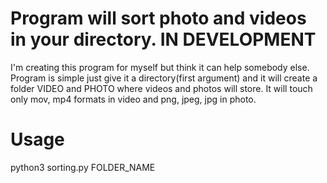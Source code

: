 # Program will sort photo and videos in your directory. IN DEVELOPMENT

I'm creating this program for myself but think it can help somebody else.
Program is simple just give it a directory(first argument) and it will create a folder VIDEO and PHOTO 
where videos and photos will store.
It will touch only mov, mp4 formats in video and png, jpeg, jpg in photo.


# Usage
python3 sorting.py FOLDER_NAME

